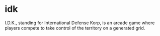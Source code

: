 # idk
I.D.K., standing for International Defense Korp, is an arcade game where players compete to take control of the territory on a generated grid.
